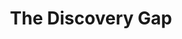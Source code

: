 ---
layout: blog
publisher: Medium
originalurl: https://medium.com/@tylertate/the-discovery-gap-5474f1702dc1#.3vqqocia5
title: "The Discovery Gap"
snippet: "Have you ever had trouble finding a movie to watch? Or lacked inspiration for a gift? Or been unsure what book to read next? You’re not alone: online retailers are notoriously poor at facilitating discovery. But there’s a glimmer of hope for the future."
category: search
---